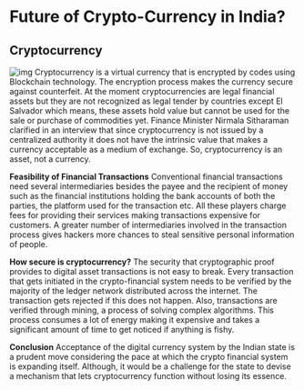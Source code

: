 # **Future of Crypto-Currency in India?**

## **Cryptocurrency**
![img](https://image.cnbcfm.com/api/v1/image/106928219-1629130755312-gettyimages-1234311531-sindeyev-notitle210729_np12K.jpeg?v=1666102230&w=740&h=416&ffmt=webp)
Cryptocurrency is a virtual currency that is encrypted by codes using Blockchain technology. The encryption process makes the currency secure against counterfeit. At the moment cryptocurrencies are legal financial assets but they are not recognized as legal tender by countries except El Salvador which means, these assets hold value but cannot be used for the sale or purchase of commodities yet. Finance Minister Nirmala Sitharaman clarified in an interview that since cryptocurrency is not issued by a centralized authority it does not have the intrinsic value that makes a currency acceptable as a medium of exchange. So, cryptocurrency is an asset, not a currency.

**Feasibility of Financial Transactions**
Conventional financial transactions need several intermediaries besides the payee and the recipient of money such as the financial institutions holding the bank accounts of both the parties, the platform used for the transaction etc. All these players charge fees for providing their services making transactions expensive for customers. A greater number of intermediaries involved in the transaction process gives hackers more chances to steal sensitive personal information of people.

**How secure is cryptocurrency?**
The security that cryptographic proof provides to digital asset transactions is not easy to break. Every transaction that gets initiated in the crypto-financial system needs to be verified by the majority of the ledger network distributed across the internet. The transaction gets rejected if this does not happen. Also, transactions are verified through mining, a process of solving complex algorithms. This process consumes a lot of energy making it expensive and takes a significant amount of time to get noticed if anything is fishy.

**Conclusion**
Acceptance of the digital currency system by the Indian state is a prudent move considering the pace at which the crypto financial system is expanding itself. Although, it would be a challenge for the state to devise a mechanism that lets cryptocurrency function without losing its essence.